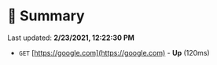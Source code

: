 # 📖 Summary
Last updated: **2/23/2021, 12:22:30 PM**

- `GET` [https://google.com](https://google.com) - **Up** (120ms)
